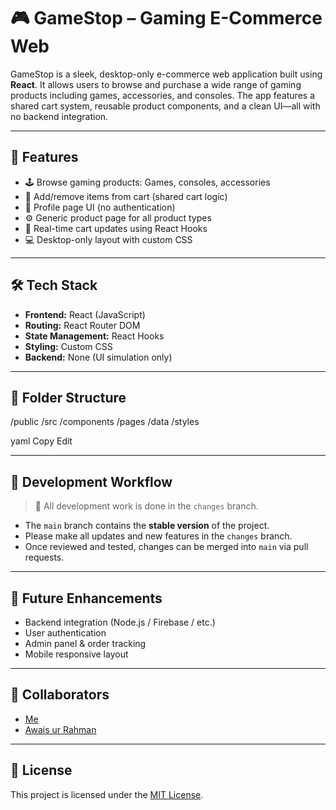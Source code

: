 # 🎮 GameStop – Gaming E-Commerce Web

GameStop is a sleek, desktop-only e-commerce web application built using **React**. It allows users to browse and purchase a wide range of gaming products including games, accessories, and consoles. The app features a shared cart system, reusable product components, and a clean UI—all with no backend integration.

---

## 🚀 Features

- 🕹️ Browse gaming products: Games, consoles, accessories
- 🛒 Add/remove items from cart (shared cart logic)
- 👤 Profile page UI (no authentication)
- ⚙️ Generic product page for all product types
- 🎯 Real-time cart updates using React Hooks
- 💻 Desktop-only layout with custom CSS

---

## 🛠️ Tech Stack

- **Frontend:** React (JavaScript)
- **Routing:** React Router DOM
- **State Management:** React Hooks
- **Styling:** Custom CSS
- **Backend:** None (UI simulation only)

---

## 📁 Folder Structure

/public
/src
/components
/pages
/data
/styles

yaml
Copy
Edit

---

## 🧪 Development Workflow

> 🚧 All development work is done in the `changes` branch.

- The `main` branch contains the **stable version** of the project.
- Please make all updates and new features in the `changes` branch.
- Once reviewed and tested, changes can be merged into `main` via pull requests.

---

## 🌱 Future Enhancements

- Backend integration (Node.js / Firebase / etc.)
- User authentication
- Admin panel & order tracking
- Mobile responsive layout

---

## 👥 Collaborators

- [Me](https://github.com/MuhammadTalha988516)
- [Awais ur Rahman](https://github.com/Awais-ur-Rahman)

---

## 📄 License

This project is licensed under the [MIT License](LICENSE).
